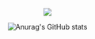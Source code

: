 <div align="center">
<img src="https://capsule-render.vercel.app/api?type=waving&color=auto&height=200&section=header&text=KimGyuHa&Size=50&fontAlign=77&fontAlignY=30&animation=twinkling&desc=Back-end%20Developer&descAlign=85&descAlignY=55&fontColor=FFFFFF"/>
  
![Anurag's GitHub stats](https://github-readme-stats.vercel.app/api?username=applely25&show_icons=true&theme=buefy)
